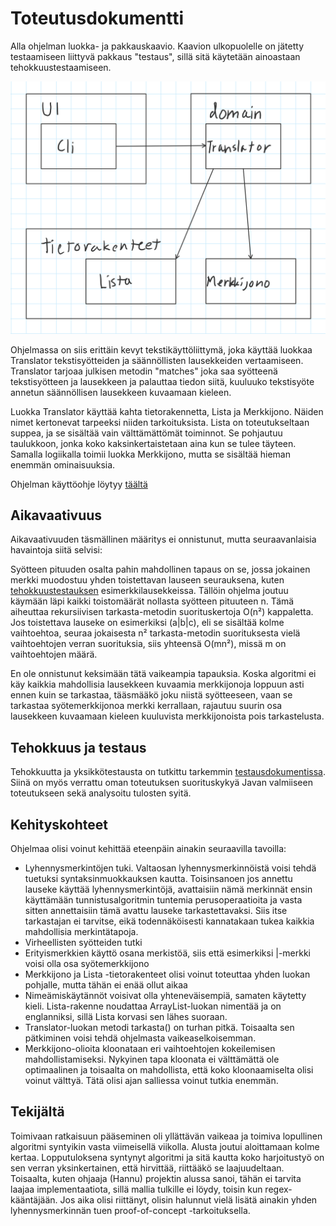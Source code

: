 # Toteutusdokumentti


Alla ohjelman luokka- ja pakkauskaavio. Kaavion ulkopuolelle on jätetty testaamiseen liittyvä pakkaus "testaus", sillä sitä käytetään ainoastaan tehokkuustestaamiseen.

![](https://raw.githubusercontent.com/tuomoart/regex-tulkki/master/Dokumentaatio/Misc/Luokka-%20ja%20pakkauskaavio.png)

Ohjelmassa on siis erittäin kevyt tekstikäyttöliittymä, joka käyttää luokkaa Translator tekstisyötteiden ja säännöllisten lausekkeiden vertaamiseen. Translator tarjoaa julkisen metodin "matches" joka saa syötteenä tekstisyötteen ja lausekkeen ja palauttaa tiedon siitä, kuuluuko tekstisyöte annetun säännöllisen lausekkeen kuvaamaan kieleen.

Luokka Translator käyttää kahta tietorakennetta, Lista ja Merkkijono. Näiden nimet kertonevat tarpeeksi niiden tarkoituksista. Lista on toteutukseltaan suppea, ja se sisältää vain välttämättömät toiminnot. Se pohjautuu taulukkoon, jonka koko kaksinkertaistetaan aina kun se tulee täyteen. Samalla logiikalla toimii luokka Merkkijono, mutta se sisältää hieman enemmän ominaisuuksia.

Ohjelman käyttöohje löytyy [täältä](https://github.com/tuomoart/regex-tulkki/blob/master/Dokumentaatio/K%C3%A4ytt%C3%B6ohje.md)


## Aikavaativuus

Aikavaativuuden täsmällinen määritys ei onnistunut, mutta seuraavanlaisia havaintoja siitä selvisi:

Syötteen pituuden osalta pahin mahdollinen tapaus on se, jossa jokainen merkki muodostuu yhden toistettavan lauseen seurauksena, kuten [tehokkuustestauksen](https://github.com/tuomoart/regex-tulkki/blob/master/Dokumentaatio/Testausdokumentti.md) esimerkkilausekkeissa. Tällöin ohjelma joutuu käymään läpi kaikki toistomäärät nollasta syötteen pituuteen n. Tämä aiheuttaa rekursiivisen tarkasta-metodin suorituskertoja O(n²) kappaletta. Jos toistettava lauseke on esimerkiksi (a|b|c), eli se sisältää kolme vaihtoehtoa, seuraa jokaisesta n² tarkasta-metodin suorituksesta vielä vaihtoehtojen verran suorituksia, siis yhteensä O(mn²), missä m on vaihtoehtojen määrä.

En ole onnistunut keksimään tätä vaikeampia tapauksia. Koska algoritmi ei käy kaikkia mahdollisia lausekkeen kuvaamia merkkijonoja loppuun asti ennen kuin se tarkastaa, tääsmääkö joku niistä syötteeseen, vaan se tarkastaa syötemerkkijonoa merkki kerrallaan, rajautuu suurin osa lausekkeen kuvaamaan kieleen kuuluvista merkkijonoista pois tarkastelusta.


## Tehokkuus ja testaus

Tehokkuutta ja yksikkötestausta on tutkittu tarkemmin [testausdokumentissa](https://github.com/tuomoart/regex-tulkki/blob/master/Dokumentaatio/Testausdokumentti.md). Siinä on myös verrattu oman toteutuksen suorituskykyä Javan valmiiseen toteutukseen sekä analysoitu tulosten syitä.


## Kehityskohteet

Ohjelmaa olisi voinut kehittää eteenpäin ainakin seuraavilla tavoilla:

 - Lyhennysmerkintöjen tuki. Valtaosan lyhennysmerkinnöistä voisi tehdä tuetuksi syntaksinmuokkauksen kautta. Toisinsanoen jos annettu lauseke käyttää lyhennysmerkintöjä, avattaisiin nämä merkinnät ensin käyttämään tunnistusalgoritmin tuntemia perusoperaatioita ja vasta sitten annettaisiin tämä avattu lauseke tarkastettavaksi. Siis itse tarkastajan ei tarvitse, eikä todennäköisesti kannatakaan tukea kaikkia mahdollisia merkintätapoja.
 - Virheellisten syötteiden tutki
 - Erityismerkkien käyttö osana merkistöä, siis että esimerkiksi |-merkki voisi olla osa syötemerkkijono
 - Merkkijono ja Lista -tietorakenteet olisi voinut toteuttaa yhden luokan pohjalle, mutta tähän ei enää ollut aikaa
 - Nimeämiskäytännöt voisivat olla yhteneväisempiä, samaten käytetty kieli. Lista-rakenne noudattaa ArrayList-luokan nimentää ja on englanniksi, sillä Lista korvasi sen lähes suoraan.
 - Translator-luokan metodi tarkasta() on turhan pitkä. Toisaalta sen pätkiminen voisi tehdä ohjelmasta vaikeaselkoisemman.
 - Merkkijono-olioita kloonataan eri vaihtoehtojen kokeilemisen mahdollistamiseksi. Nykyinen tapa kloonata ei välttämättä ole optimaalinen ja toisaalta on mahdollista, että koko kloonaamiselta olisi voinut välttyä. Tätä olisi ajan salliessa voinut tutkia enemmän.


## Tekijältä

Toimivaan ratkaisuun pääseminen oli yllättävän vaikeaa ja toimiva lopullinen algoritmi syntyikin vasta viimeisellä viikolla. Alusta joutui aloittamaan kolme kertaa. Lopputuloksena syntynyt algoritmi ja sitä kautta koko harjoitustyö on sen verran yksinkertainen, että hirvittää, riittääkö se laajuudeltaan. Toisaalta, kuten ohjaaja (Hannu) projektin alussa sanoi, tähän ei tarvita laajaa implementaatiota, sillä mallia tulkille ei löydy, toisin kun regex-kääntäjään. Jos aika olisi riittänyt, olisin halunnut vielä lisätä ainakin yhden lyhennysmerkinnän tuen proof-of-concept -tarkoituksella.

